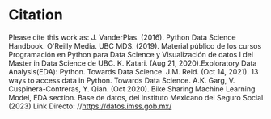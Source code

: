 # Citation

Please cite this work as:
J. VanderPlas. (2016). Python Data Science Handbook. O'Reilly Media.
UBC MDS. (2019). Material público de los cursos Programación en Python para Data Science y Visualización de datos I del Master in Data Science de UBC.
K. Katari. (Aug 21, 2020).Exploratory Data Analysis(EDA): Python. Towards Data Science.
J.M. Reid. (Oct 14, 2021). 13 ways to access data in Python. Towards Data Science.
A.K. Garg, V. Cuspinera-Contreras, Y. Qian. (Oct 2020). Bike Sharing Machine Learning Model, EDA section.
Base de datos, del Instituto Mexicano del Seguro Social (2023)
Link Directo: //https://datos.imss.gob.mx/
